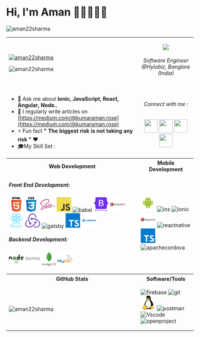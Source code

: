 # Hi, I'm Aman 👋🏾👨‍🎓‍💻
<p align="top"> <img src="https://komarev.com/ghpvc/?username=aman22sharma&label=Profile%20views&color=0e75b6&style=flat" alt="aman22sharma" /></p>
<table>
<tr>
  <td>
    <p align="left"><a href="https://github.com/ryo-ma/github-profile-trophy"><img src="https://github-profile-trophy.vercel.app/?username=aman22sharma" alt="aman22sharma" />     </a></p>
    <p align="left"><img src="https://github-readme-streak-stats.herokuapp.com/?user=aman22sharma&layout=compact&theme=radical" alt="aman22sharma" width="100%" /></p>
  </td>
  <td>
    <p align="center"><img align="center" src="https://user-images.githubusercontent.com/40789486/112022099-f5f7b780-8b57-11eb-9b7d-9ddb80b1897e.jpg"/></p>
    <h6 align="center">Software Engineer<br>@Hylobiz, Banglore (India)</h6>
  </td>
</tr>
<tr>
  <td>
  
- 💬 Ask me about **Ionic, JavaScript, React, Angular, Node..**
- 📝 I regularly write articles on [https://medium.com/@kumaraman.rose](https://medium.com/@kumaraman.rose)
- ⚡ Fun fact **" The biggest risk is not taking any risk " ❤**
- 🎓‍My Skill Set :
</td>
<td>
<h6 align="center">Connect with me :</h6>
<p align="center">
<a href = "https://instagram.com/aman_sharma.richel"><img src = "https://www.iconninja.com/files/573/260/882/pictures-instagram-icon.png" width="36" height = "36"/></a>
<a href = "https://twitter.com/webdev_aman"><img src = "https://www.shareicon.net/download/2016/07/06/107115_media.svg" width="36" height="36"/></a>
<a href = "https://linkedin.com/in/aman-kumar-sharma-2a4775159"><img src = "http://www.iconninja.com/files/863/607/751/network-linkedin-social-connection-circular-circle-media-icon.svg" width="36" height="36"/></a>
  <a href = "https://fb.com/amankumar.sharma.39501"><img src = "https://www.iconninja.com/files/250/72/926/fb-facebook-communication-social-icon.png" width="36" height="36"/></a>
</p>
 </td>
</tr>
<tr>
  <th>Web Development</th>
  <th>Mobile Development</th>
</tr>
  <td><h5 align="left">Front End Development:</h5><p align="left"><img src="https://raw.githubusercontent.com/devicons/devicon/master/icons/html5/html5-original-wordmark.svg" alt="html5" width="40" height="40"/><img src="https://raw.githubusercontent.com/devicons/devicon/master/icons/css3/css3-original-wordmark.svg" alt="css3" width="40" height="40"/> <img src="https://raw.githubusercontent.com/devicons/devicon/master/icons/sass/sass-original.svg" alt="sass" width="40" height="40"/> <img src="https://raw.githubusercontent.com/devicons/devicon/master/icons/javascript/javascript-original.svg" alt="javascript" width="40" height="40"/> <img src="https://www.vectorlogo.zone/logos/babeljs/babeljs-icon.svg" alt="babel" width="40" height="40"/> <img src="https://raw.githubusercontent.com/devicons/devicon/master/icons/bootstrap/bootstrap-plain-wordmark.svg" alt="bootstrap" width="40" height="40"/> <img src="https://raw.githubusercontent.com/devicons/devicon/master/icons/angularjs/angularjs-original-wordmark.svg" alt="angularjs" width="40" height="40"/> <img src="https://raw.githubusercontent.com/devicons/devicon/master/icons/react/react-original-wordmark.svg" alt="react" width="40" height="40"/> <img src="https://raw.githubusercontent.com/devicons/devicon/master/icons/redux/redux-original.svg" alt="redux" width="40" height="40"/> <img src="https://www.vectorlogo.zone/logos/gatsbyjs/gatsbyjs-icon.svg" alt="gatsby" width="40" height="40"/> <img src="https://raw.githubusercontent.com/devicons/devicon/master/icons/typescript/typescript-original.svg" alt="typescript" width="40" height="40"/> <img src="https://raw.githubusercontent.com/devicons/devicon/d00d0969292a6569d45b06d3f350f463a0107b0d/icons/webpack/webpack-original-wordmark.svg" alt="webpack" width="40" height="40"/><h5 align="left">Backend Development:</h5><img src="https://raw.githubusercontent.com/devicons/devicon/master/icons/nodejs/nodejs-original-wordmark.svg" alt="nodejs" width="40" height="40"/> <img src="https://raw.githubusercontent.com/devicons/devicon/master/icons/express/express-original-wordmark.svg" alt="express" width="40" height="40"/> <img src="https://raw.githubusercontent.com/devicons/devicon/master/icons/mongodb/mongodb-original-wordmark.svg" alt="mongodb" width="40" height="40"/> <img src="https://raw.githubusercontent.com/devicons/devicon/master/icons/mysql/mysql-original-wordmark.svg" alt="mysql" width="40" height="40"/> </p>
</td>
<td>
  <p align="left"><img src="https://raw.githubusercontent.com/devicons/devicon/master/icons/android/android-original-wordmark.svg" alt="android" width="40" height="40"/> <img src="https://user-images.githubusercontent.com/40789486/111962825-d2f9e300-8b18-11eb-9a70-86f14a2e6299.png" alt="ios" width="40" height="40"/> <img src="https://upload.wikimedia.org/wikipedia/commons/d/d1/Ionic_Logo.svg" alt="ionic" width="40" height="40"/> <img src="https://raw.githubusercontent.com/devicons/devicon/master/icons/angularjs/angularjs-original-wordmark.svg" alt="angularjs" width="40" height="40"/> <img src="https://reactnative.dev/img/header_logo.svg" alt="reactnative" width="40" height="40"/> <img src="https://raw.githubusercontent.com/devicons/devicon/master/icons/typescript/typescript-original.svg" alt="typescript" width="40" height="40"/> <img src="https://www.vectorlogo.zone/logos/apache_cordova/apache_cordova-icon.svg" alt="apachecordova" width="40" height="40"/></p>
</td>

<tr>
  <th>GitHub Stats</th>
  <th>Software/Tools</th>
</tr>
<td>
   <p><img align="left" src="https://github-readme-stats.vercel.app/api?username=aman22sharma&show_icons=true&locale=en&layout=compact&theme=radical" alt="aman22sharma" width="100%"/></p> 
</td>
<td>
  <p align="left"><img src="https://www.vectorlogo.zone/logos/firebase/firebase-icon.svg" alt="firebase" width="40" height="40"/> <img src="https://www.vectorlogo.zone/logos/git-scm/git-scm-icon.svg" alt="git" width="40" height="40"/> <img src="https://raw.githubusercontent.com/devicons/devicon/master/icons/linux/linux-original.svg" alt="linux" width="40" height="40"/> <img src="https://www.vectorlogo.zone/logos/getpostman/getpostman-icon.svg" alt="postman" width="40" height="40"/> <img src="https://user-images.githubusercontent.com/40789486/111963362-6e8b5380-8b19-11eb-86dd-800a128dc1fd.png" alt="Vscode" width="40" height="40"/> <img src="https://user-images.githubusercontent.com/40789486/111964002-29b3ec80-8b1a-11eb-9523-1b3bfd3aa5ed.png" alt="openproject" width="40" height="40"/></p>
</td>
</table>






